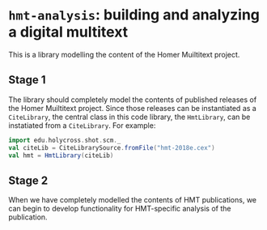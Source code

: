 # `hmt-analysis`:  building and analyzing a digital multitext

This is a library modelling the content of the Homer Muiltitext project.


## Stage 1

The library should completely model the  contents of published releases of the Homer Muiltitext  project.  Since those releases can be instantiated as a `CiteLibrary`, the central class in this code library, the `HmtLibrary`, can be instatiated from a `CiteLibrary`.  For example:

```scala
import edu.holycross.shot.scm._
val citeLib = CiteLibrarySource.fromFile("hmt-2018e.cex")
val hmt = HmtLibrary(citeLib)
```


## Stage 2

When we have completely modelled the contents of HMT publications, we can begin to develop functionality for HMT-specific analysis of the publication.
